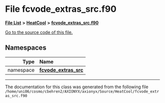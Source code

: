 
# File fcvode\_extras\_src.f90


[**File List**](files.md) **>** [**HeatCool**](dir_8c890215953ac09098af8cb94c8b9fc0.md) **>** [**fcvode\_extras\_src.f90**](fcvode__extras__src_8f90.md)

[Go to the source code of this file.](fcvode__extras__src_8f90_source.md)












## Namespaces

| Type | Name |
| ---: | :--- |
| namespace | [**fcvode\_extras\_src**](namespacefcvode__extras__src.md) <br> |















------------------------------
The documentation for this class was generated from the following file `/home/uni06/cosmo/cbehren2/AXIONYX/axionyx/Source/HeatCool/fcvode_extras_src.f90`